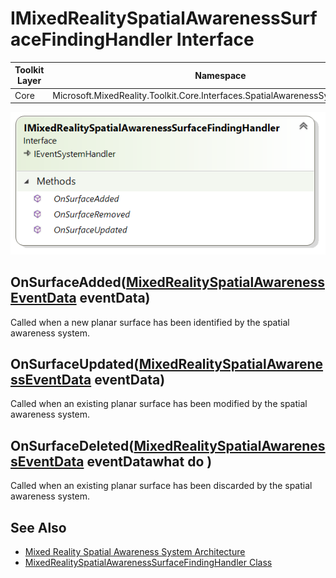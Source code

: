 # IMixedRealitySpatialAwarenessSurfaceFindingHandler Interface

| Toolkit Layer | Namespace |
| --- | --- |
| Core | Microsoft.MixedReality.Toolkit.Core.Interfaces.SpatialAwarenessSystem.Handlers |

<img src="Images/IMixedRealitySpatialAwarenessSurfaceFindingHandler.png">

## OnSurfaceAdded([MixedRealitySpatialAwarenessEventData](MixedRealitySpatialAwarenessEventData.md) eventData)

Called when a new planar surface has been identified by the spatial awareness system.

## OnSurfaceUpdated([MixedRealitySpatialAwarenessEventData](MixedRealitySpatialAwarenessEventData.md) eventData)

Called when an existing planar surface has been modified by the spatial awareness system.

## OnSurfaceDeleted([MixedRealitySpatialAwarenessEventData](MixedRealitySpatialAwarenessEventData.md) eventDatawhat do )

Called when an existing planar surface has been discarded by the spatial awareness system.

## See Also

- [Mixed Reality Spatial Awareness System Architecture](SpatialAwarenessSystemArchitecture.md)
- [MixedRealitySpatialAwarenessSurfaceFindingHandler Class](MixedRealitySpatialAwarenessSurfaceFindingHandler.md)
